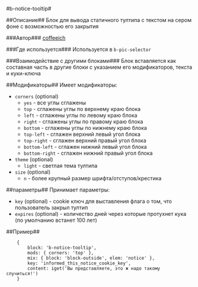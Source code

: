 #b-notice-tooltip#

##Описание##
Блок для вывода статичного тултипа с текстом на сером фоне с возможностью его закрытия

###Автор###
[coffeeich ](https://staff.yandex-team.ru/coffeeich )

###Где используется###
Используется в `b-pic-selector`

###Взаимодействие с другими блоками###
Блок вставляется как составная часть в другие блоки с указанием его модификаторов, текста и куки-ключа

##Модификаторы##
Имеет модификаторы:

 * `corners` (optional)
    * `yes` - все углы сглажены
    * `top` - сглажены углы по верхнему краю блока
    * `left` - сглажены углы по левому краю блока
    * `right` - сглажены углы по правому краю блока
    * `bottom` - сглажены углы по нижнему краю блока
    * `top-left` - сглажен верхний левый угол блока
    * `top-right` - сглажен верхний правый угол блока
    * `bottom-left` - сглажен нижний левый угол блока
    * `bottom-right` - сглажен нижний правый угол блока
 * `theme` (optional)
    * `light` - светлая тема тултипа
 * `size` (optional)
    * `n` - более крупный размер шрифта/отступов/крестика



##параметры##
Принимает параметры:

 * `key` (optional) - cookie ключ для выставления флага о том, что пользователь закрыл тултип
 * `expires` (optional) - количество дней через которые протухнет кука (по умолчанию встанет 100 лет)

##Пример##

```
    {
        block: 'b-notice-tooltip',
        mods: { corners: 'top' },
        mix: { block: 'block-outside', elem: 'notice' },
        key: 'informed_this_notice_cookie_key',
        content: iget('Вы представляете, это ж надо такому случиться!')
    }
```
